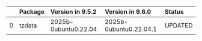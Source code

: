 <!-- markdown-link-check-disable -->

|    | Package   | Version in 9.5.2     | Version in 9.6.0       | Status   |
|---:|:----------|:---------------------|:-----------------------|:---------|
|  0 | tzdata    | 2025b-0ubuntu0.22.04 | 2025b-0ubuntu0.22.04.1 | UPDATED  |